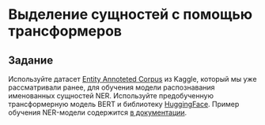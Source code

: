 # Выделение сущностей с помощью трансформеров

## Задание

Используйте датасет [Entity Annoteted Corpus](https://www.kaggle.com/datasets/abhinavwalia95/entity-annotated-corpus) из Kaggle, который мы уже рассматривали ранее, для обучения модели распознавания именованных сущностей NER. Используйте предобученную трансформерную модель BERT и библиотеку [HuggingFace](https://huggingface.co). Пример обучения NER-модели содержится [в документации](https://huggingface.co/docs/transformers/tasks/token_classification).
